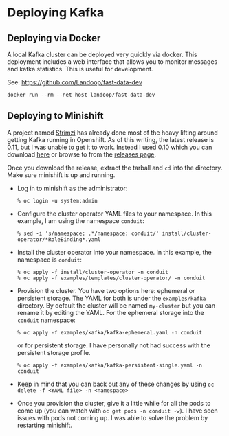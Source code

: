 # Deploying Kafka

## Deploying via Docker

A local Kafka cluster can be deployed very quickly via docker. This
deployment includes a web interface that allows you to monitor messages
and kafka statistics. This is useful for development.

See: https://github.com/Landoop/fast-data-dev

```
docker run --rm --net host landoop/fast-data-dev
```

## Deploying to Minishift

A project named [Strimzi](https://strimzi.io) has already done most of
the heavy lifting around getting Kafka running in Openshift. As of this
writing, the latest release is 0.11, but I was unable to get it to work.
Instead I used 0.10 which you can download
[here](https://github.com/strimzi/strimzi-kafka-operator/releases/download/0.10.0/strimzi-0.10.0.tar.gz)
or browse to from the
[releases page](https://github.com/strimzi/strimzi-kafka-operator/releases).

Once you download the release, extract the tarball and `cd` into the
directory. Make sure minishift is up and running.

* Log in to minishift as the administrator:

  ```
  % oc login -u system:admin
  ```
* Configure the cluster operator YAML files to your namespace. In this
  example, I am using the namespace `conduit`:

  ```
  % sed -i 's/namespace: .*/namespace: conduit/' install/cluster-operator/*RoleBinding*.yaml
  ```
* Install the cluster operator into your namespace. In this example, the
  namespace is `conduit`:

  ```
  % oc apply -f install/cluster-operator -n conduit
  % oc apply -f examples/templates/cluster-operator/ -n conduit
  ```
* Provision the cluster. You have two options here: ephemeral or
  persistent storage. The YAML for both is under the `examples/kafka`
  directory. By default the cluster will be named `my-cluster` but you
  can rename it by editing the YAML. For the ephemeral storage into the
  `conduit` namespace:

  ```
  % oc apply -f examples/kafka/kafka-ephemeral.yaml -n conduit
  ```

  or for persistent storage. I have personally not had success with the
  persistent storage profile.

  ```
  % oc apply -f examples/kafka/kafka-persistent-single.yaml -n conduit
  ```

* Keep in mind that you can back out any of these changes by using `oc
  delete -f <YAML file> -n <namespace>`

* Once you provision the cluster, give it a little while for all the
  pods to come up (you can watch with `oc get pods -n conduit -w`). I
  have seen issues with pods not coming up. I was able to solve the
  problem by restarting minishift.
